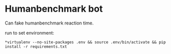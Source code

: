 # Humanbenchmark bot
Can fake humanbenchmark reaction time.

run to set environment: 

    *virtualenv --no-site-packages .env && source .env/bin/activate && pip install -r requirements.txt